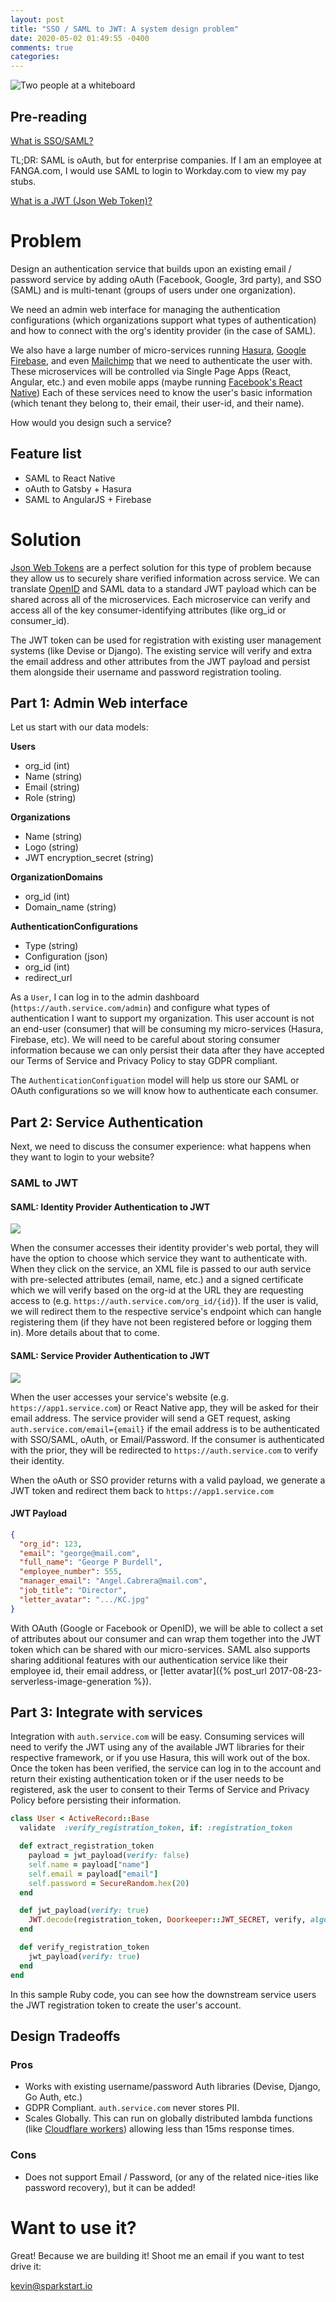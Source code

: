 ```yaml
---
layout: post
title: "SSO / SAML to JWT: A system design problem"
date: 2020-05-02 01:49:55 -0400
comments: true
categories: 
---
```

<img src="/images/sso-to-jwt/whiteboard.jpg" alt="Two people at a whiteboard" title="Two people at a whiteboard" class="banner-img" />

## Pre-reading

[What is SSO/SAML?](https://developer.okta.com/docs/concepts/saml/)

TL;DR: SAML is oAuth, but for enterprise companies. If I am an employee at FANGA.com, I would use SAML to login to Workday.com to view my pay stubs.

[What is a JWT (Json Web Token)?](https://jwt.io/introduction/)

# Problem

Design an authentication service that builds upon an existing email / password service by adding oAuth (Facebook, Google, 3rd party), and SSO (SAML) and is multi-tenant (groups of users under one organization).

We need an admin web interface for managing the authentication configurations (which organizations support what types of authentication) and how to connect with the org's identity provider (in the case of SAML).

We also have a large number of micro-services running [Hasura](https://hasura.io/), [Google Firebase](https://firebase.google.com/), and even [Mailchimp](https://mailchimp.com) that we need to authenticate the user with. These microservices will be controlled via Single Page Apps (React, Angular, etc.) and even mobile apps (maybe running [Facebook's React Native](https://reactnative.dev/)) Each of these services need to know the user's basic information (which tenant they belong to, their email, their user-id, and their name).

How would you design such a service?

## Feature list

- SAML to React Native
- oAuth to Gatsby + Hasura
- SAML to AngularJS + Firebase

# Solution

[Json Web Tokens](https://jwt.io/introduction/) are a perfect solution for this type of problem because they allow us to securely share verified information across service. We can translate [OpenID](https://openid.net/) and SAML data to a standard JWT payload which can be shared across all of the microservices. Each microservice can verify and access all of the key consumer-identifying attributes (like org_id or consumer_id).

The JWT token can be used for registration with existing user management systems (like Devise or Django). The existing service will verify and extra the email address and other attributes from the JWT payload and persist them alongside their username and password registration tooling.

## Part 1: Admin Web interface

Let us start with our data models:

<b>Users</b>

 - org_id (int)
 - Name (string)
 - Email (string)
 - Role (string)

<b>Organizations</b>

 - Name (string)
 - Logo (string)
 - JWT encryption_secret (string)

<b>OrganizationDomains</b>

 - org_id (int)
 - Domain_name (string)

<b>AuthenticationConfigurations</b>

 - Type (string)
 - Configuration (json)
 - org_id (int)
 - redirect_url

As a `User`, I can log in to the admin dashboard (`https://auth.service.com/admin`) and configure what types of authentication I want to support my organization. This user account is not an end-user (consumer) that will be consuming my micro-services (Hasura, Firebase, etc). We will need to be careful about storing consumer information because we can only persist their data after they have accepted our Terms of Service and Privacy Policy to stay GDPR compliant.

The `AuthenticationConfiguation` model will help us store our SAML or OAuth configurations so we will know how to authenticate each consumer.

## Part 2: Service Authentication

Next, we need to discuss the consumer experience: what happens when they want to login to your website?

### SAML to JWT
#### SAML: Identity Provider Authentication to JWT

<img src="/images/sso-to-jwt/saml-identity-provider-initiated.png">

When the consumer accesses their identity provider's web portal, they will have the option to choose which service they want to authenticate with. When they click on the service, an XML file is passed to our auth service with pre-selected attributes (email, name, etc.) and a signed certificate which we will verify based on the org-id at the URL they are requesting access to (e.g. `https://auth.service.com/org_id/{id}`). If the user is valid, we will redirect them to the respective service's endpoint which can hangle registering them (if they have not been registered before or logging them in). More details about that to come.

#### SAML: Service Provider Authentication to JWT

<img src="/images/sso-to-jwt/saml-service-provider-initiated.png">

When the user accesses your service's website (e.g. `https://app1.service.com`) or React Native app, they will be asked for their email address. The service provider will send a GET request, asking `auth.service.com/email={email}` if the email address is to be authenticated with SSO/SAML, oAuth, or Email/Password. If the consumer is authenticated with the prior, they will be redirected to `https://auth.service.com` to verify their identity.

When the oAuth or SSO provider returns with a valid payload, we generate a JWT token and redirect them back to `https://app1.service.com`

#### JWT Payload

```json
{
  "org_id": 123,
  "email": "george@mail.com",
  "full_name": "George P Burdell",
  "employee_number": 555,
  "manager_email": "Angel.Cabrera@mail.com",
  "job_title": "Director",
  "letter_avatar": ".../KC.jpg"
}
```
With OAuth (Google or Facebook or OpenID), we will be able to collect a set of attributes about our consumer and can wrap them together into the JWT token which can be shared with our micro-services. SAML also supports sharing additional features with our authentication service like their employee id, their email address, or [letter avatar]({% post_url 2017-08-23-serverless-image-generation %}).

## Part 3: Integrate with services

Integration with `auth.service.com` will be easy. Consuming services will need to verify the JWT using any of the available JWT libraries for their respective framework, or if you use Hasura, this will work out of the box. Once the token has been verified, the service can log in to the account and return their existing authentication token or if the user needs to be registered, ask the user to consent to their Terms of Service and Privacy Policy before persisting their information.

```ruby
class User < ActiveRecord::Base
  validate  :verify_registration_token, if: :registration_token

  def extract_registration_token
    payload = jwt_payload(verify: false)
    self.name = payload["name"]
    self.email = payload["email"]
    self.password = SecureRandom.hex(20)
  end

  def jwt_payload(verify: true)
    JWT.decode(registration_token, Doorkeeper::JWT_SECRET, verify, algorithm: "HS256").first
  end

  def verify_registration_token
    jwt_payload(verify: true)
  end
end
```

In this sample Ruby code, you can see how the downstream service users the JWT registration token to create the user's account.

## Design Tradeoffs

### Pros
- Works with existing username/password Auth libraries (Devise, Django, Go Auth, etc.)
- GDPR Compliant. `auth.service.com` never stores PII.
- Scales Globally. This can run on globally distributed lambda functions (like [Cloudflare workers](https://workers.cloudflare.com)) allowing less than 15ms response times.

### Cons
- Does not support Email / Password, (or any of the related nice-ities like password recovery), but it can be added!

# Want to use it?
Great! Because we are building it! Shoot me an email if you want to test drive it:

kevin@sparkstart.io